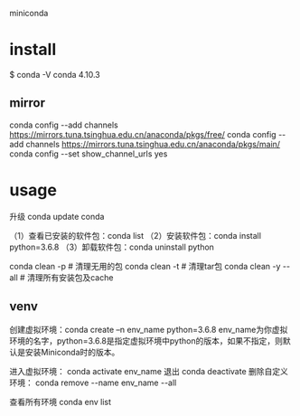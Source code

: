 miniconda
# install
$ conda -V
conda 4.10.3

## mirror
conda config --add channels https://mirrors.tuna.tsinghua.edu.cn/anaconda/pkgs/free/
conda config --add channels https://mirrors.tuna.tsinghua.edu.cn/anaconda/pkgs/main/
conda config --set show_channel_urls yes

# usage
升级
conda update conda

（1）查看已安装的软件包：conda list
（2）安装软件包：conda install python=3.6.8
（3）卸载软件包：conda uninstall python

conda clean -p        # 清理无用的包
conda clean -t        # 清理tar包
conda clean -y --all  # 清理所有安装包及cache

## venv
创建虚拟环境：conda create –n env_name python=3.6.8
env_name为你虚拟环境的名字，python=3.6.8是指定虚拟环境中python的版本，如果不指定，则默认是安装Miniconda时的版本。

进入虚拟环境：
conda activate env_name
退出
conda deactivate
删除自定义环境：
conda remove --name env_name --all

查看所有环境
conda env list